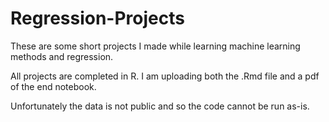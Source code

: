 # Regression-Projects
These are some short projects I made while learning machine learning methods and regression.

All projects are completed in R. I am uploading both the .Rmd file and a pdf of the end notebook.

Unfortunately the data is not public and so the code cannot be run as-is. 


